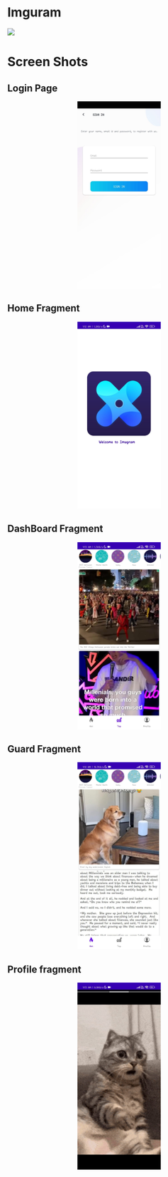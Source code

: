 # Imguram
<img src="ss/Your paragraph text.png">



# Screen Shots
## Login Page 
<p align="center"><img src="ss/1.jpg" height = 420>
</p>

## Home Fragment
<p align="center"><img src="ss/2.jpg" height = 420></p>


## DashBoard Fragment
<p align="center"><img src="ss/3.jpg" height = 420></p>


## Guard Fragment
<p align="center"><img src="ss/4.jpg" height = 420></p>


## Profile fragment
<p align="center"><img src="ss/5.jpg" height = 420></p>


